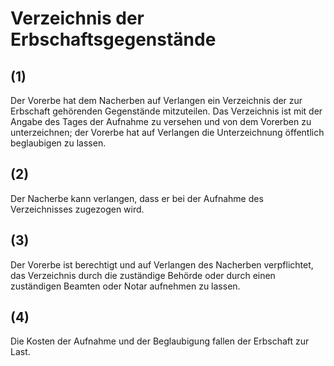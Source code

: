 # Verzeichnis der Erbschaftsgegenstände



## (1)

 Der Vorerbe hat dem Nacherben auf Verlangen ein Verzeichnis der zur Erbschaft gehörenden Gegenstände mitzuteilen. Das Verzeichnis ist mit der Angabe des Tages der Aufnahme zu versehen und von dem Vorerben zu unterzeichnen; der Vorerbe hat auf Verlangen die Unterzeichnung öffentlich beglaubigen zu lassen.

## (2)

 Der Nacherbe kann verlangen, dass er bei der Aufnahme des Verzeichnisses zugezogen wird.

## (3)

 Der Vorerbe ist berechtigt und auf Verlangen des Nacherben verpflichtet, das Verzeichnis durch die zuständige Behörde oder durch einen zuständigen Beamten oder Notar aufnehmen zu lassen.

## (4)

 Die Kosten der Aufnahme und der Beglaubigung fallen der Erbschaft zur Last. 

